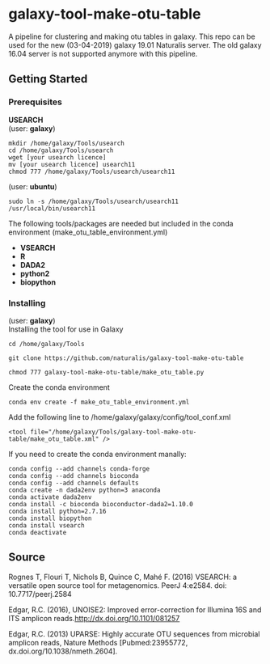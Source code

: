 # galaxy-tool-make-otu-table
A pipeline for clustering and making otu tables in galaxy. This repo can be used for the new (03-04-2019) galaxy 19.01 Naturalis server. The old galaxy 16.04 server is not supported anymore with this pipeline.
## Getting Started
### Prerequisites

**USEARCH**<br />
(user: **galaxy**)  
```
mkdir /home/galaxy/Tools/usearch 
cd /home/galaxy/Tools/usearch
wget [your usearch licence]
mv [your usearch licence] usearch11
chmod 777 /home/galaxy/Tools/usearch/usearch11
```
(user: **ubuntu**)  
```
sudo ln -s /home/galaxy/Tools/usearch/usearch11 /usr/local/bin/usearch11
```
The following tools/packages are needed but included in the conda environment (make_otu_table_environment.yml)
* **VSEARCH**
* **R**
* **DADA2**
* **python2**
* **biopython**

### Installing  
(user: **galaxy**)  
Installing the tool for use in Galaxy
```
cd /home/galaxy/Tools
```
```
git clone https://github.com/naturalis/galaxy-tool-make-otu-table
```
```
chmod 777 galaxy-tool-make-otu-table/make_otu_table.py
```
Create the conda environment
```
conda env create -f make_otu_table_environment.yml
```
Add the following line to /home/galaxy/galaxy/config/tool_conf.xml
```
<tool file="/home/galaxy/Tools/galaxy-tool-make-otu-table/make_otu_table.xml" />
```
If you need to create the conda environment manally:
```
conda config --add channels conda-forge
conda config --add channels bioconda
conda config --add channels defaults
conda create -n dada2env python=3 anaconda
conda activate dada2env
conda install -c bioconda bioconductor-dada2=1.10.0
conda install python=2.7.16
conda install biopython
conda install vsearch
conda deactivate
```
## Source
Rognes T, Flouri T, Nichols B, Quince C, Mahé F. (2016) VSEARCH: a versatile open source tool for metagenomics. PeerJ 4:e2584. doi: 10.7717/peerj.2584

Edgar, R.C. (2016), UNOISE2: Improved error-correction for Illumina 16S and ITS amplicon reads.http://dx.doi.org/10.1101/081257

Edgar, R.C. (2013) UPARSE: Highly accurate OTU sequences from microbial amplicon reads, Nature Methods [Pubmed:23955772,  dx.doi.org/10.1038/nmeth.2604].

